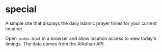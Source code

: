 # special

A simple site that displays the daily Islamic prayer times for your current location.

Open `index.html` in a browser and allow location access to view today's timings. The data comes from the AlAdhan API.

